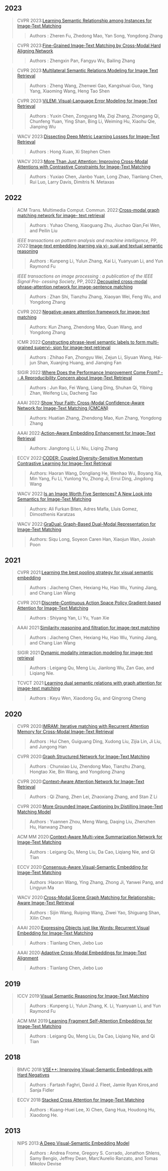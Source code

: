 ## 2023
> CVPR 2023:[Learning Semantic Relationship among Instances for Image-Text Matching](./paper/cvpr-2023-learning-semantic-relationship-among-instances-for-image-text-matching.pdf)
>
> > Authors : Zheren Fu, Zhedong Mao, Yan Song, Yongdong Zhang

> CVPR 2023:[Fine-Grained Image-Text Matching by Cross-Modal Hard Aligning Network](./paper/cvpr-2023-fine-grained-image-text-matching-by-cross-modal-hard-aligning-network.pdf)
>
> > Authors : Zhengxin Pan, Fangyu Wu, Bailing Zhang

> CVPR 2023:[Multilateral Semantic Relations Modeling for Image Text Retrieval](./paper/cvpr-2023-multilateral-semantic-relations-modeling-for-image-text-retrieval.pdf)
>
> > Authors : Zheng Wang, Zhenwei Gao, Kangshuai Guo, Yang Yang, Xiaoming Wang, Heng Tao Shen

> CVPR 2023:[ViLEM: Visual-Language Error Modeling for Image-Text Retrieval](./paper/cvpr-2023-vilem-visual-language-error-modeling-for-image-text-retrieval.pdf)
>
> > Authors : Yuxin Chen, Zongyang Ma, Ziqi Zhang, Zhongang Qi, Chunfeng Yuan, Ying Shan, Bing Li, Weiming Hu, Xiaohu Qie, Jianping Wu

> WACV 2023:[Dissecting Deep Metric Learning Losses for Image-Text Retrieval](./paper/wacv-2023-dissecting-deep-metric-learning-losses-for-image-text-retrieval.pdf)
>
> > Authors : Hong Xuan, Xi Stephen Chen

> WACV 2023:[More Than Just Attention: Improving Cross-Modal Attentions with Contrastive Constraints for Image-Text Matching](./paper/wacv-2023-more-than-just-attention-improving-cross-modal-attentions-with-contrastive-constraints-for-image-text-matching.pdf)
>
> > Authors : Yuxiao Chen, Jianbo Yuan, Long Zhao, Tianlang Chen, Rui Luo, Larry Davis, Dimitris N. Metaxas

## 2022

> ACM Trans. Multimedia Comput. Commun. 2022:[Cross-modal graph matching network for image- text retrieval](./paper/ACM_Transactions_on_Multimedia_Computing2022-Cross-modal_Graph_Matching_Network_for_Image-text_Retrieval.pdf)
>
> > Authors : Yuhao Cheng, Xiaoguang Zhu, Jiuchao Qian,Fei Wen, and Peilin Liu

> *IEEE transactions on pattern* *analysis* *and* *machine* *intelligence*, PP, 2022:[Image-text embedding learning via vi- sual and textual semantic reasoning](./paper/IEEE_transactions_on_pattern_analysis_and_machine_intelligence2022-Image-Text_Embedding_Learning_via_Visual_and_Textual_Semantic_Reasoning.pdf)
>
> > Authors : Kunpeng Li, Yulun Zhang, Kai Li, Yuanyuan Li, and Yun Raymond Fu

> *IEEE* *transactions* *on image processing :* *a publication of the IEEE Signal Pro- cessing Society*, PP, 2022.[Decoupled cross-modal phrase-attention network for image-sentence matching](./paper/IEEE_transactions_on_image_processing2022-Decoupled_Cross-modal_Phrase-Attention_Network_for_Image-Sentence_Matching.pdf)
>
> > Authors : Zhan Shi, Tianzhu Zhang, Xiaoyan Wei, Feng Wu, and Yongdong Zhang

> CVPR 2022:[Negative-aware attention framework for image-text matching](./paper/CVPR_2022_paper_Negative-Aware_Attention_Framework_for_Image-Text_Matching.pdf)
>
> > Authors: Kun Zhang, Zhendong Mao, Quan Wang, and Yongdong Zhang

> ICMR 2022:[Constructing phrase-level semantic labels to form multi-grained supervi- sion for image-text retrieval](./paper/ICMR2022-Constructing_phrase-level_semantic_labels.pdf)
>
> > Authors : Zhihao Fan, Zhongyu Wei, Zejun Li, Siyuan Wang, Hai- jun Shan, Xuanjing Huang, and Jianqing Fan

> SIGIR 2022:[Where Does the Performance Improvement Come From? -- A Reproducibility Concern about Image-Text Retrieval](./paper/SIGIR2022-Where_Does_the_Performance_Improvement_Come_From--A_Reproducibility_Concern_about_Image-Text_Retrieval.pdf)
>
> > Authors : Jun Rao, Fei Wang, Liang Ding, Shuhan Qi, Yibing Zhan, Weifeng Liu, Dacheng Tao

> AAAI 2022:[Show Your Faith: Cross-Modal Confidence-Aware Network for Image-Text Matching (CMCAN)](./paper/AAAI2022-Show-your-faith_cross-modal_confidence-aware_network_for_image-text_matching.pdf)
>
> > Authors: Huatian Zhang, Zhendong Mao, Kun Zhang, Yongdong Zhang

> AAAI 2022:[Action-Aware Embedding Enhancement for Image-Text Retrieval](./paper/aaai-2022-action-aware-embedding-enhancement-for-image-text-retrieval.pdf)
>
> > Authors: Jiangtong Li, Li Niu, Liqing Zhang

> ECCV 2022:[CODER: Coupled Diversity-Sensitive Momentum Contrastive Learning for Image-Text Retrieval](./paper/eccv-2022-coder-coupled-diversity-sensitive-momentum-contrastive-learning-for-image-text-retrieval.pdf)
>
> > Authors: Haoran Wang, Dongliang He, Wenhao Wu, Boyang Xia, Min Yang, Fu Li, Yunlong Yu, Zhong Ji, Errui Ding, Jingdong Wang

> WACV 2022:[Is an Image Worth Five Sentences? A New Look into Semantics for Image-Text Matching](./paper/wacv-2022-is-an-image-worth-five-sentences-a-new-look-into-semantics-for-image-text-matching.pdf)
>
> > Authors: Ali Furkan Biten, Adres Mafla, Lluis Gomez, Dimosthenis Karatzas

> WACV 2022:[GraDual: Graph-Based Dual-Modal Representation for Image-Text Matching](./paper/wacv-2022-gradual-graph-based-dual-modal-representation-for-image-text-matching.pdf)
>
> > Authors: Siqu Long, Soyeon Caren Han, Xiaojun Wan, Josiah Poon

## 2021

> CVPR 2021:[Learning the best pooling strategy for visual semantic embedding](./paper/CVPR2021-Learning_the_Best_Pooling_Strategy_for_Visual_Semantic_Embedding.pdf)
>
> > Authors : Jiacheng Chen, Hexiang Hu, Hao Wu, Yuning Jiang, and Chang Lian Wang

> CVPR 2021:[Discrete-Continuous Action Space Policy Gradient-based Attention for Image-Text Matching](./paper/cvpr-2021-discrete-continuous-action-space-policy-gradient-based-attention-for-image-text-matching.pdf)
>
> > Authors : Shiyang Yan, Li Yu, Yuan Xie

> AAAI 2021:[Similarity reasoning and filtration for image-text matching](./paper/AAAI2021-Similarity_Reasoning_and_Filtration_for_Image-Text_Matching.pdf)
>
> > Authors : Jiacheng Chen, Hexiang Hu, Hao Wu, Yuning Jiang, and Chang Lian Wang

> SIGIR 2021:[Dynamic modality interaction modeling for image-text retrieval](./paper/SIGIR21-Dynamic_modality_interaction_modeling_for_image-text_retrieval.pdf)
>
> > Authors : Leigang Qu, Meng Liu, Jianlong Wu, Zan Gao, and Liqiang Nie. 

> TCVCT 2021:[Learning dual semantic relations with graph attention for image-text matching](./paper/TCSVT2021-Learning_dual_semantic_relations_with_graph_attention_for_image-text_matching.pdf)
>
> > Authors : Keyu Wen, Xiaodong Gu, and Qingrong Cheng

## 2020

> CVPR 2020:[IMRAM: Iterative matching with Recurrent Attention Memory for Cross-Modal Image-Text Retrieval](./paper/CVPR2020-Imram-Iterative_matching_with_recurrent_attention_memory_for_cross-modal_image-text_retrieval.pdf)
>
> > Authors : Hui Chen, Guiguang Ding, Xudong Liu, Zijia Lin, Ji Liu, and Jungong Han

> CVPR 2020:[Graph Structured Network for Image-Text Matching](./paper/CVPR2020-Graph_Structured_Network_for_Image-Text_Matching.pdf)
>
> > Authors : Chunxiao Liu, Zhendong Mao, Tianzhu Zhang, Hongtao Xie, Bin Wang, and Yongdong Zhang

> CVPR 2020:[Context-Aware Attention Network for Image-Text Retrieval](./paper/CVPR_2020-context-Aware_Attention_Network_for_Image-Text_Retrieval.pdf)
>
> > Authors : Qi Zhang, Zhen Lei, Zhaoxiang Zhang, and Stan Z Li

> CVPR 2020:[More Grounded Image Captioning by Distilling Image-Text Matching Model](./paper/cvpr-2020-more-grounded-image-captioning-by-distilling-image-text-matching-model.pdf)
>
> > Authors : Yuannen Zhou, Meng Wang, Daqing Liu, Zhenzhen Hu, Hanwang Zhang

> ACM MM 2020:[Context-Aware Multi-view Summarization Network for Image-Text Matching](./paper/ACM_mm2020-Context-Aware_Multi-View_Summarization_Network_for_Image-Text_Matching.pdf)
>
> > Authors : Leigang Qu, Meng Liu, Da Cao, Liqiang Nie, and Qi Tian

> ECCV 2020:[Consensus-Aware Visual-Semantic Embedding for Image-Text Matching](./paper/ECCV2020-Consensus-Aware_Visual-Semantic_Embedding.pdf)
>
> > Authors :Haoran Wang, Ying Zhang, Zhong Ji, Yanwei Pang, and Lingyun Ma

> WACV 2020:[Cross-Modal Scene Graph Matching for Relationship-Aware Image-Text Retrieval](./paper/WACV2020-Cross-modal_Scene_Graph_Matching_for_Relationship-aware_Image-Text_Retrieval.pdf)
>
> > Authors : Sijin Wang, Ruiping Wang, Ziwei Yao, Shiguang Shan, Xilin Chen

> AAAI 2020:[Expressing Objects just like Words: Recurrent Visual Embedding for Image-Text Matching](./paper/aaai-2020-expressing-objects-just-like-words.pdf)
>
> > Authors : Tianlang Chen, Jiebo Luo

> AAAI 2020:[Adaptive Cross-Modal Embeddings for Image-Text Alignment](./paper/aaai-2020-adaptive-cross-modal-embeddings-for-image-text-alignment.pdf)
>
> > Authors : Tianlang Chen, Jiebo Luo

## 2019

> ICCV 2019:[Visual Semantic Reasoning for Image-Text Matching](./paper/ICCV2019-Visual_semantic_reasoning.pdf)
>
> > Authors : Kunpeng Li, Yulun Zhang, K. Li, Yuanyuan Li, and Yun Raymond Fu

> ACM MM 2019:[Learning Fragment Self-Attention Embeddings for Image-Text Matching](./paper/ACMMM2019-Learning_Fragment_Self-Attention_Embeddings_for_Image-Text_Matching.pdf)
>
> > Authors : Leigang Qu, Meng Liu, Da Cao, Liqiang Nie, and Qi Tian

## 2018

> BMVC 2018:[VSE++: Improving Visual-Semantic Embeddings with Hard Negatives](./paper/BMVC2018-Vse++_Improving_visual-semantic_embeddings_with_hard_negatives.pdf)
>
> > Authors : Fartash Faghri, David J. Fleet, Jamie Ryan Kiros,and Sanja Fidler

> ECCV 2018:[Stacked Cross Attention for Image-Text Matching](./paper/eccv2018-Stacked_cross_attention_for_image-text_matching.pdf)
>
> > Authors : Kuang-Huei Lee, Xi Chen, Gang Hua, Houdong Hu, Xiaodong He.

## 2013

> NIPS 2013:[A Deep Visual-Semantic Embedding Model](./paper/nips2013-A_deep_visual-semantic_embedding_model.pdf)
>
> > Authors : Andrea Frome, Gregory S. Corrado, Jonathon Shlens, Samy Bengio, Jeffrey Dean, Marc’Aurelio Ranzato, and Tomas Mikolov Devise

